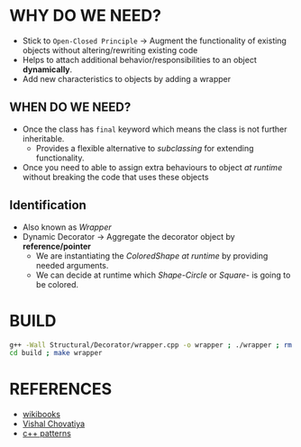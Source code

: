 # WHY DO WE NEED?
+ Stick to `Open-Closed Principle` &rarr; Augment the functionality of existing objects without altering/rewriting existing code
+ Helps to attach additional behavior/responsibilities to an object __dynamically__.
+ Add new characteristics to objects by adding a wrapper

## WHEN DO WE NEED?
+ Once the class has `final` keyword which means the class is not further inheritable.
    + Provides a flexible alternative to *subclassing* for extending functionality.
+ Once you need to able to assign extra behaviours to object *at runtime* without breaking the code that uses these objects

## Identification
+ Also known as _Wrapper_
+ Dynamic Decorator &rarr; Aggregate the decorator object by __reference/pointer__
    + We are instantiating the *ColoredShape at runtime* by providing needed arguments.
    + We can decide at runtime which *Shape*-*Circle* or *Square*- is going to be colored.

# BUILD
```bash
g++ -Wall Structural/Decorator/wrapper.cpp -o wrapper ; ./wrapper ; rm -rf wrapper
cd build ; make wrapper
```


# REFERENCES
+ [wikibooks](https://en.wikibooks.org/wiki/C%2B%2B_Programming/Code/Design_Patterns#Decorator)
+ [Vishal Chovatiya](http://www.vishalchovatiya.com/decorator-design-pattern-in-modern-cpp/)
+ [c++ patterns](https://cpppatterns.com/patterns/decorator.html)
